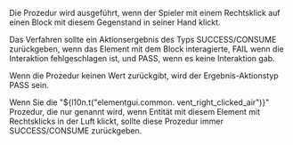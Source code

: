 Die Prozedur wird ausgeführt, wenn der Spieler mit einem Rechtsklick auf einen Block mit diesem Gegenstand in seiner Hand klickt.

Das Verfahren sollte ein Aktionsergebnis des Typs SUCCESS/CONSUME zurückgeben, wenn das Element mit dem Block interagierte, FAIL wenn die Interaktion fehlgeschlagen ist, und PASS, wenn es keine Interaktion gab.

Wenn die Prozedur keinen Wert zurückgibt, wird der Ergebnis-Aktionstyp PASS sein.

Wenn Sie die "${l10n.t("elementgui.common. vent_right_clicked_air")}" Prozedur, die nur genannt wird, wenn Entität mit diesem Element mit Rechtsklicks in der Luft klickt, sollte diese Prozedur immer SUCCESS/CONSUME zurückgeben.